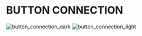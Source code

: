 # BUTTON CONNECTION
![button_connection_dark](https://user-images.githubusercontent.com/20585453/192142560-25b22427-bbed-49bc-950d-3f05988c52da.png#gh-dark-mode-only)
![button_connection_light](https://user-images.githubusercontent.com/20585453/192142561-85069938-edb2-4edb-be54-acc8ea06666c.png#gh-light-mode-only)